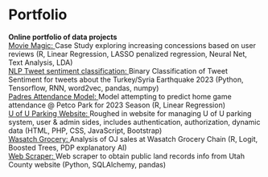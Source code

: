 # Portfolio
<b>Online portfolio of data projects</b>
</br>
<a href=https://github.com/WestlakeData/Portfolio/tree/main/MovieMagic>Movie Magic: </a>Case Study exploring increasing concessions based on user reviews (R, Linear Regression, LASSO penalized regression, Neural Net, Text Analysis, LDA)</br>
<a href=https://github.com/WestlakeData/Portfolio/tree/main/NLP%20Tweet%20Sentiment%20Classification>NLP Tweet sentiment classification: </a> Binary Classification of Tweet Sentiment for tweets about the Turkey/Syria Earthquake 2023 (Python, Tensorflow, RNN, word2vec, pandas, numpy)</br>
<a href=https://github.com/WestlakeData/Portfolio/tree/main/Padres%20Attendance%20Model>Padres Attendance Model: </a> Model attempting to predict home game attendance @ Petco Park for 2023 Season (R, Linear Regression)</br>
<a href=https://github.com/WestlakeData/Portfolio/tree/main/Padres%20Attendance%20Model>U of U Parking Website: </a> Roughed in website for managing U of U parking system, user & admin sides, includes authentication, authorization, dynamic data (HTML, PHP, CSS, JavaScript, Bootstrap)</br>
<a href=https://github.com/WestlakeData/Portfolio/tree/main/WasatchGrocery>Wasatch Grocery: </a> Analysis of OJ sales at Wasatch Grocery Chain (R, Logit, Boosted Trees, PDP explanatory AI)</br>
<a href=https://github.com/WestlakeData/Portfolio/tree/main/python%20web%20scraper>Web Scraper: </a> Web scraper to obtain public land records info from Utah County website (Python, SQLAlchemy, pandas)</br>
